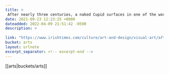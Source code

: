 ```yaml
---
title: > 
 After nearly three centuries, a naked Cupid surfaces in one of the world’s best-loved artworks
date: 2021-09-23 12:23:25 +0000
dateadded: 2022-04-09 21:51:42 -0500
description: > 
 
link: "https://www.irishtimes.com/culture/art-and-design/visual-art/after-nearly-three-centuries-a-naked-cupid-surfaces-in-one-of-the-world-s-best-loved-artworks-1.4672469"
bucket: arts
layout: urlnote
excerpt_separator: <!-- excerpt-end -->
--- 
```

 <!-- excerpt-end -->[[arts|buckets/arts]]
